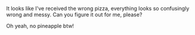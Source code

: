 It looks like I've received the wrong pizza, everything looks so confusingly wrong and messy. Can you figure it out for me, please?

Oh yeah, no pineapple btw!
